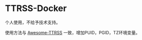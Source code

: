 # TTRSS-Docker

个人使用，不给予技术支持。

使用方法与 [Awesome-TTRSS](https://github.com/DDS-Derek/Awesome-TTRSS) 一致，增加PUID，PGID，TZ环境变量。